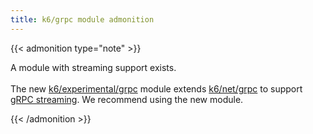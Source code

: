 ```yaml
---
title: k6/grpc module admonition
---
```


{{< admonition type="note" >}}

A module with streaming support exists.
<br>
<br>
The new [k6/experimental/grpc](/docs/k6/<K6_VERSION>/javascript-api/k6-experimental/grpc/) module extends [k6/net/grpc](/docs/k6/<K6_VERSION>/javascript-api/k6-net-grpc/) to support [gRPC streaming](/docs/k6/<K6_VERSION>/javascript-api/k6-experimental/grpc/stream/). We recommend using the new module.

{{< /admonition >}}

